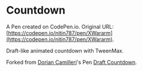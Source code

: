 # Countdown

A Pen created on CodePen.io. Original URL: [https://codepen.io/nitin787/pen/XWararm](https://codepen.io/nitin787/pen/XWararm).

Draft-like animated countdown with TweenMax. 

Forked from [Dorian Camilleri](http://codepen.io/doriancami/)'s Pen [Draft Countdown](http://codepen.io/doriancami/pen/jEJvaV/).
